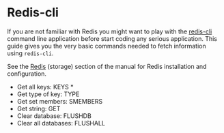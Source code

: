 # Redis-cli

If you are not familiar with Redis you might want to play with the [redis-cli](https://redis.io/docs/ui/cli/) command line application before start coding any serious application. This guide gives you the very basic commands needed to fetch information using `redis-cli`. 

See the [Redis](../storage/redis.md) (storage) section of the manual for Redis installation and configuration.


- Get all keys: KEYS *
- Get type of key: TYPE
- Get set members: SMEMBERS
- Get string: GET
- Clear database: FLUSHDB
- Clear all databases: FLUSHALL
